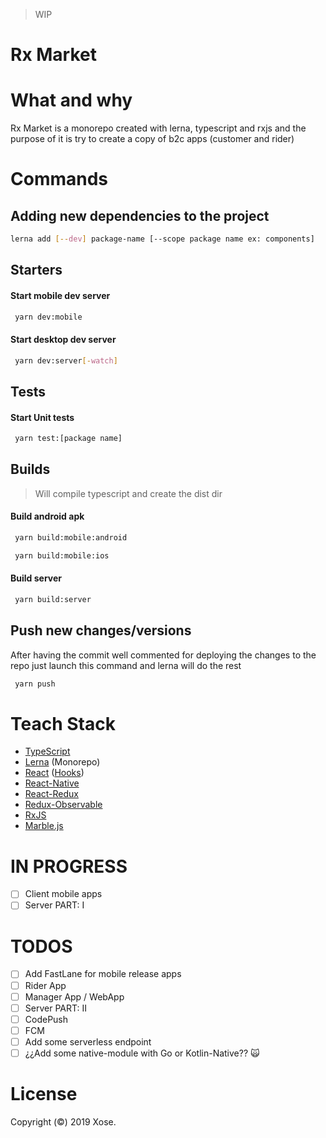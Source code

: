 > WIP

# Rx Market

# What and why

Rx Market is a monorepo created with lerna, typescript and rxjs and the purpose of it is try to create a copy of b2c apps (customer and rider)

# Commands

## Adding new dependencies to the project

```sh
lerna add [--dev] package-name [--scope package name ex: components]
```

## Starters

#### Start mobile dev server

```sh
 yarn dev:mobile
```

#### Start desktop dev server

```sh
 yarn dev:server[-watch]
```

## Tests

#### Start Unit tests

```sh
 yarn test:[package name]
```

## Builds

> Will compile typescript and create the dist dir

#### Build android apk

```sh
 yarn build:mobile:android
```

```sh
 yarn build:mobile:ios
```

#### Build server

```sh
 yarn build:server
```

## Push new changes/versions

After having the commit well commented for deploying the changes to the repo just launch this command and lerna will do the rest

```sh
 yarn push
```

# Teach Stack

- [TypeScript](https://github.com/Microsoft/TypeScript)
- [Lerna](https://github.com/lerna/lerna) (Monorepo)
- [React](https://github.com/facebook/react) ([Hooks](https://reactjs.org/docs/hooks-intro.html))
- [React-Native](https://github.com/facebook/react-native)
- [React-Redux](https://github.com/reduxjs/react-redux)
- [Redux-Observable](https://github.com/redux-observable/redux-observable/)
- [RxJS](https://github.com/ReactiveX/RxJS)
- [Marble.js](https://github.com/marblejs/marble)


# IN PROGRESS

- [ ] Client mobile apps
- [ ] Server PART: I

# TODOS

- [ ] Add FastLane for mobile release apps
- [ ] Rider App
- [ ] Manager App / WebApp
- [ ] Server PART: II
- [ ] CodePush
- [ ] FCM
- [ ] Add some serverless endpoint
- [ ] ¿¿Add some native-module with Go or Kotlin-Native?? 🙀

# License

Copyright (©) 2019 Xose.